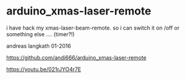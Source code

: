 # arduino_xmas-laser-remote
i have hack my xmas-laser-beam-remote.
so i can switch it on /off or something else .... (timer?!)

andreas langkath
01-2016


https://github.com/andi666/arduino_xmas-laser-remote

https://youtu.be/021rJYO4r7E
